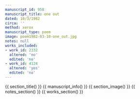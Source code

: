 ```yaml
---
manuscript_id: 958
manuscript_title: one out
dated: 10/3/1982
circa: ''
method: xerox
manuscript_type: poem
image: poem1982-03-10-one_out.jpg
notes: null
works_included:
- work_id: 2332
  altered: 'no'
  edited: 'no'
- work_id: 4124
  altered: 'yes'
  edited: 'no'
---
```


{{ section_title() }}
{{ manuscript_info() }}
{{ section_image() }}
{{ notes_section() }}
{{ works_section() }}

